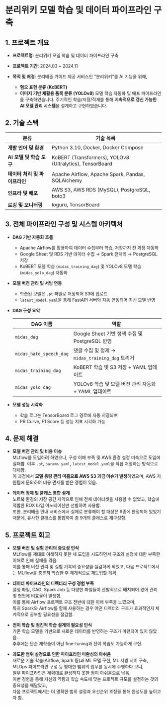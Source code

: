# 분리위키 모델 학습 및 데이터 파이프라인 구축

## 1. 프로젝트 개요

* **프로젝트명**: 분리위키 모델 학습 및 데이터 파이프라인 구축
* **프로젝트 기간**: 2024.03 ~ 2024.11
* **목적 및 배경**: 분리배출 가이드 제공 서비스인 "분리위키"를 AI 기능을 위해,

  * **혐오 표현 분류 (KcBERT)**
  * **이미지 기반 재활용 품목 분류 (YOLOv8)**
    모델 학습 자동화 및 배포 파이프라인을 구축하였습니다.
    주기적인 학습/저장/적재를 통해 **지속적으로 갱신 가능한 AI 모델 관리 시스템**을 설계하고 구현하였습니다.


## 2. 기술 스택

| 분류                 | 기술 목록                                                    |
| ------------------ | -------------------------------------------------------- |
| **개발 언어 및 환경**     | Python 3.10, Docker, Docker Compose                      |
| **AI 모델 및 학습 도구**  | KcBERT (Transformers), YOLOv8 (Ultralytics), TensorBoard |
| **데이터 처리 및 파이프라인** | Apache Airflow, Apache Spark, Pandas, SQLAlchemy         |
| **인프라 및 배포**       | AWS S3, AWS RDS (MySQL), PostgreSQL, boto3               |
| **로깅 및 모니터링**      | loguru, TensorBoard                                      |



## 3. 전체 파이프라인 구성 및 시스템 아키텍처

* **DAG 기반 자동화 흐름**

  * Apache Airflow를 활용하여 데이터 수집부터 학습, 저장까지 전 과정 자동화
  * Google Sheet 및 RDS 기반 데이터 수집 → Spark 전처리 → PostgreSQL 저장
  * KoBERT 모델 학습 (`midas_training_dag`) 및 YOLOv8 모델 학습 (`midas_yolo_dag`) 자동화

* **모델 버전 관리 및 서빙 연동**

  * 학습된 모델은 `.pt` 파일로 저장되어 S3에 업로드
  * `latest_model.yaml`을 통해 FastAPI 서버와 자동 연동되어 최신 모델 반영

* **DAG 구성 요약**

  | DAG 이름                  | 역할                                    |
  | ----------------------- | ------------------------------------- |
  | `midas_dag`             | Google Sheet 기반 정책 수집 및 PostgreSQL 반영 |
  | `midas_hate_speech_dag` | 댓글 수집 및 정제 → `midas_training_dag` 트리거 |
  | `midas_training_dag`    | KoBERT 학습 및 S3 저장 + YAML 업데이트         |
  | `midas_yolo_dag`        | YOLOv8 학습 및 모델 버전 관리 자동화 + YAML 업데이트          |

* **모델 성능 시각화**

  * 학습 로그는 TensorBoard 로그 경로에 자동 저장되며
  * PR Curve, F1 Score 등 성능 지표 시각화 가능



## 4. 문제 해결

* **모델 버전 관리 및 비용 이슈**   
  MLflow를 도입하려 하였으나, 구성 이해 부족 및 AWS 환경 설정 미숙으로 도입에 실패함. 이후 `.pt`, `params.yaml`, `latest_model.yaml`을 직접 저장하는 방식으로 대체함.   
  이 과정에서 **모델 용량 관리 미흡으로 AWS S3 과금 이슈가 발생**하였으며, AWS 지원팀에 문의하여 비용 면제를 받은 경험이 있음.

* **데이터 정제 및 클래스 통합 설계**   
  노트북 환경의 저장 공간 제약으로 인해 전체 데이터셋을 사용할 수 없었고, 학습에 적합한 BOX 타입 어노테이션만 선별하여 사용함.   
  또한, 분리배출 안내 서비스에서 실제로 분류해야 할 대상은 9종에 한정되어 있었기 때문에, 유사한 클래스를 통합하여 총 9개의 클래스로 재구성함.



## 5. 프로젝트 회고

* **모델 버전 및 실험 관리의 중요성 인식**   
  MLflow를 제대로 이해하지 못한 채 도입을 시도하면서 구조와 설정에 대한 부족한 이해로 인해 실패를 겪음.    
  이를 통해 버전 관리 및 실험 기록의 중요성을 실감하게 되었고, 다음 프로젝트에서는 MLflow를 충분히 학습한 후 체계적으로 재도입할 계획.

* **데이터 파이프라인의 디렉터리 구성 경험 부족**   
  설정 파일, DAG, Spark Job 등 다양한 파일들이 산발적으로 배치되어 있어 관리 및 협업에 비효율이 발생함.   
  이를 통해 Airflow 프로젝트 구조 전반에 대한 이해 부족을 느꼈으며,   
  특히 Spark와 Airflow를 함께 사용하는 경우 어떤 디렉터리 구조가 효과적인지 체계적으로 공부할 필요성을 절감함.

* **전이 학습 및 점진적 학습 설계의 필요성 인식**   
  기존 학습 모델을 기반으로 새로운 데이터를 반영하는 구조가 마련되어 있지 않았음.   
  추후에는 단순 재학습이 아닌 fine-tuning과 전이 학습도 가능하게 구현.

* **과도한 범위 설정으로 인한 파이프라인 미완성의 아쉬움**   
  새로운 기술 학습(Airflow, Spark 등)과 ML 모델 구현, ML 서빙 서버 구축, MLOps 파이프라인 구성 등 방대한 범위의 업무를 동시에 수행하다 보니,   
  일부 파이프라인은 계획대로 완성하지 못한 점이 아쉬움으로 남음.   
  이번 경험을 통해 자신의 역량과 학습 속도에 맞는 프로젝트 규모를 설정하는 것의 중요성을 깨달았고,   
  다음 프로젝트에서는 더 명확한 범위 설정과 우선순위 조정을 통해 완성도를 높이고자 함.
